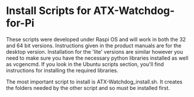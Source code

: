 # Install Scripts for ATX-Watchdog-for-Pi
These scripts were developed under Raspi OS and will work in both the 32 and 64 bit versions.  Instructions given in the product manuals are for the desktop version.  Installation for the 'lite' versions are similar however you need to make sure you have the necessary python libraries installed as well as vcgencmd.  If you look in the Ubuntu scripts section, you'll find instructions for installing the required libraries.

The most important script to install is ATX-Watchdog_install.sh.  It creates the folders needed by the other script and so must be installed first.
